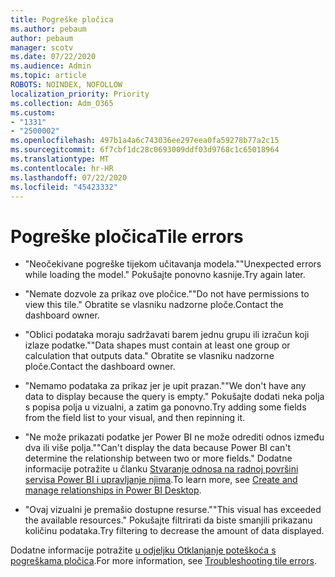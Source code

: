 ```yaml
---
title: Pogreške pločica
ms.author: pebaum
author: pebaum
manager: scotv
ms.date: 07/22/2020
ms.audience: Admin
ms.topic: article
ROBOTS: NOINDEX, NOFOLLOW
localization_priority: Priority
ms.collection: Adm_O365
ms.custom:
- "1331"
- "2500002"
ms.openlocfilehash: 497b1a4a6c743036ee297eea0fa59278b77a2c15
ms.sourcegitcommit: 6f7cbf1dc28c0693009ddf03d9768c1c65018964
ms.translationtype: MT
ms.contentlocale: hr-HR
ms.lasthandoff: 07/22/2020
ms.locfileid: "45423332"
---
```

# <a name="tile-errors"></a><span data-ttu-id="50569-102">Pogreške pločica</span><span class="sxs-lookup"><span data-stu-id="50569-102">Tile errors</span></span>

- <span data-ttu-id="50569-103">"Neočekivane pogreške tijekom učitavanja modela."</span><span class="sxs-lookup"><span data-stu-id="50569-103">"Unexpected errors while loading the model."</span></span> <span data-ttu-id="50569-104">Pokušajte ponovno kasnije.</span><span class="sxs-lookup"><span data-stu-id="50569-104">Try again later.</span></span>

- <span data-ttu-id="50569-105">"Nemate dozvole za prikaz ove pločice."</span><span class="sxs-lookup"><span data-stu-id="50569-105">"Do not have permissions to view this tile."</span></span> <span data-ttu-id="50569-106">Obratite se vlasniku nadzorne ploče.</span><span class="sxs-lookup"><span data-stu-id="50569-106">Contact the dashboard owner.</span></span>

- <span data-ttu-id="50569-107">"Oblici podataka moraju sadržavati barem jednu grupu ili izračun koji izlaze podatke."</span><span class="sxs-lookup"><span data-stu-id="50569-107">"Data shapes must contain at least one group or calculation that outputs data."</span></span> <span data-ttu-id="50569-108">Obratite se vlasniku nadzorne ploče.</span><span class="sxs-lookup"><span data-stu-id="50569-108">Contact the dashboard owner.</span></span>

- <span data-ttu-id="50569-109">"Nemamo podataka za prikaz jer je upit prazan."</span><span class="sxs-lookup"><span data-stu-id="50569-109">"We don't have any data to display because the query is empty."</span></span> <span data-ttu-id="50569-110">Pokušajte dodati neka polja s popisa polja u vizualni, a zatim ga ponovno.</span><span class="sxs-lookup"><span data-stu-id="50569-110">Try adding some fields from the field list to your visual, and then repinning it.</span></span>

- <span data-ttu-id="50569-111">"Ne može prikazati podatke jer Power BI ne može odrediti odnos između dva ili više polja."</span><span class="sxs-lookup"><span data-stu-id="50569-111">"Can't display the data because Power BI can't determine the relationship between two or more fields."</span></span> <span data-ttu-id="50569-112">Dodatne informacije potražite u članku [Stvaranje odnosa na radnoj površini servisa Power BI i upravljanje njima](https://docs.microsoft.com/power-bi/desktop-create-and-manage-relationships).</span><span class="sxs-lookup"><span data-stu-id="50569-112">To learn more, see [Create and manage relationships in Power BI Desktop](https://docs.microsoft.com/power-bi/desktop-create-and-manage-relationships).</span></span>

- <span data-ttu-id="50569-113">"Ovaj vizualni je premašio dostupne resurse."</span><span class="sxs-lookup"><span data-stu-id="50569-113">"This visual has exceeded the available resources."</span></span> <span data-ttu-id="50569-114">Pokušajte filtrirati da biste smanjili prikazanu količinu podataka.</span><span class="sxs-lookup"><span data-stu-id="50569-114">Try filtering to decrease the amount of data displayed.</span></span>

<span data-ttu-id="50569-115">Dodatne informacije potražite [u odjeljku Otklanjanje poteškoća s pogreškama pločica](https://docs.microsoft.com/power-bi/refresh-troubleshooting-tile-errors).</span><span class="sxs-lookup"><span data-stu-id="50569-115">For more information, see [Troubleshooting tile errors](https://docs.microsoft.com/power-bi/refresh-troubleshooting-tile-errors).</span></span>